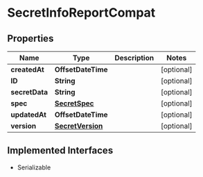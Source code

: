 

# SecretInfoReportCompat


## Properties

| Name | Type | Description | Notes |
|------------ | ------------- | ------------- | -------------|
|**createdAt** | **OffsetDateTime** |  |  [optional] |
|**ID** | **String** |  |  [optional] |
|**secretData** | **String** |  |  [optional] |
|**spec** | [**SecretSpec**](SecretSpec.md) |  |  [optional] |
|**updatedAt** | **OffsetDateTime** |  |  [optional] |
|**version** | [**SecretVersion**](SecretVersion.md) |  |  [optional] |


## Implemented Interfaces

* Serializable


